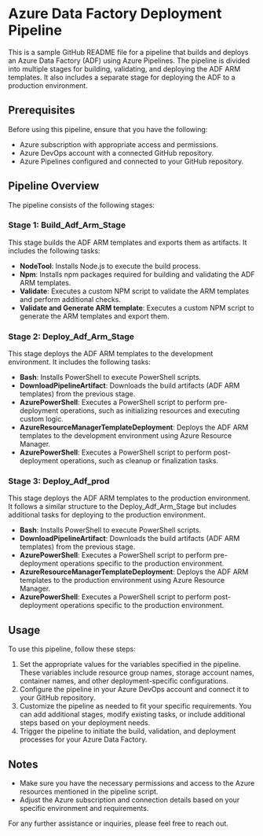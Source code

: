 # Azure Data Factory Deployment Pipeline

This is a sample GitHub README file for a pipeline that builds and deploys an Azure Data Factory (ADF) using Azure Pipelines. The pipeline is divided into multiple stages for building, validating, and deploying the ADF ARM templates. It also includes a separate stage for deploying the ADF to a production environment.

## Prerequisites

Before using this pipeline, ensure that you have the following:

- Azure subscription with appropriate access and permissions.
- Azure DevOps account with a connected GitHub repository.
- Azure Pipelines configured and connected to your GitHub repository.

## Pipeline Overview

The pipeline consists of the following stages:

### Stage 1: Build_Adf_Arm_Stage

This stage builds the ADF ARM templates and exports them as artifacts. It includes the following tasks:

- **NodeTool**: Installs Node.js to execute the build process.
- **Npm**: Installs npm packages required for building and validating the ADF ARM templates.
- **Validate**: Executes a custom NPM script to validate the ARM templates and perform additional checks.
- **Validate and Generate ARM template**: Executes a custom NPM script to generate the ARM templates and export them.

### Stage 2: Deploy_Adf_Arm_Stage

This stage deploys the ADF ARM templates to the development environment. It includes the following tasks:

- **Bash**: Installs PowerShell to execute PowerShell scripts.
- **DownloadPipelineArtifact**: Downloads the build artifacts (ADF ARM templates) from the previous stage.
- **AzurePowerShell**: Executes a PowerShell script to perform pre-deployment operations, such as initializing resources and executing custom logic.
- **AzureResourceManagerTemplateDeployment**: Deploys the ADF ARM templates to the development environment using Azure Resource Manager.
- **AzurePowerShell**: Executes a PowerShell script to perform post-deployment operations, such as cleanup or finalization tasks.

### Stage 3: Deploy_Adf_prod

This stage deploys the ADF ARM templates to the production environment. It follows a similar structure to the Deploy_Adf_Arm_Stage but includes additional tasks for deploying to the production environment.

- **Bash**: Installs PowerShell to execute PowerShell scripts.
- **DownloadPipelineArtifact**: Downloads the build artifacts (ADF ARM templates) from the previous stage.
- **AzurePowerShell**: Executes a PowerShell script to perform pre-deployment operations specific to the production environment.
- **AzureResourceManagerTemplateDeployment**: Deploys the ADF ARM templates to the production environment using Azure Resource Manager.
- **AzurePowerShell**: Executes a PowerShell script to perform post-deployment operations specific to the production environment.

## Usage

To use this pipeline, follow these steps:

1. Set the appropriate values for the variables specified in the pipeline. These variables include resource group names, storage account names, container names, and other deployment-specific configurations.
2. Configure the pipeline in your Azure DevOps account and connect it to your GitHub repository.
3. Customize the pipeline as needed to fit your specific requirements. You can add additional stages, modify existing tasks, or include additional steps based on your deployment needs.
4. Trigger the pipeline to initiate the build, validation, and deployment processes for your Azure Data Factory.

## Notes

- Make sure you have the necessary permissions and access to the Azure resources mentioned in the pipeline script.
- Adjust the Azure subscription and connection details based on your specific environment and requirements.

For any further assistance or inquiries, please feel free to reach out.
